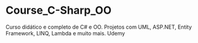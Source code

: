 # Course_C-Sharp_OO
 Curso didático e completo de C# e OO. Projetos com UML, ASP.NET, Entity Framework, LINQ, Lambda e muito mais. Udemy
